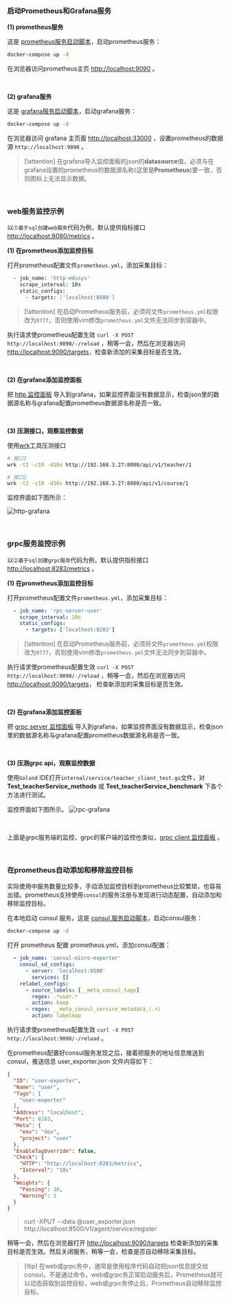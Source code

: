 ### 启动Prometheus和Grafana服务

**(1) prometheus服务**

这是 [prometheus服务启动脚本](https://github.com/18721889353/sunshine/tree/main/test/server/monitor/prometheus)，启动prometheus服务：

```bash
docker-compose up -d
```

在浏览器访问prometheus主页 [http://localhost:9090](http://localhost:9090/) 。

<br>

**(2) grafana服务**

这是 [grafana服务启动脚本](https://github.com/18721889353/sunshine/tree/main/test/server/monitor/grafana)，启动grafana服务：

```bash
docker-compose up -d
```

在浏览器访问 grafana 主页面 [http://localhost:33000](http://localhost:33000) ，设置prometheus的数据源 `http://localhost:9090` 。

> [!attention] 在grafana导入监控面板的json的**datasource**值，必须与在grafana设置的prometheus的数据源名称(这里是**Prometheus**)要一致，否则图标上无法显示数据。

<br>

### web服务监控示例

以`⓵基于sql创建web服务`代码为例，默认提供指标接口 [http://localhost:8080/metrics](http://localhost:8080/metrics) 。

**(1) 在prometheus添加监控目标**

打开prometheus配置文件`prometheus.yml`，添加采集目标：

```bash
  - job_name: 'http-edusys'
    scrape_interval: 10s
    static_configs:
      - targets: ['localhost:8080']
```

> [!attention] 在启动Prometheus服务前，必须将文件`prometheus.yml`权限改为`0777`，否则使用vim修改`prometheus.yml`文件无法同步到容器中。

执行请求使prometheus配置生效 `curl -X POST http://localhost:9090/-/reload` ，稍等一会，然后在浏览器访问 [http://localhost:9090/targets](http://localhost:9090/targets)，检查新添加的采集目标是否生效。

<br>

**(2) 在grafana添加监控面板**

把 [http 监控面板](https://github.com/18721889353/sunshine/blob/main/pkg/gin/middleware/metrics/gin_grafana.json) 导入到grafana，如果监控界面没有数据显示，检查json里的数据源名称与grafana配置prometheus数据源名称是否一致。

<br>

**(3) 压测接口，观察监控数据**

使用[wrk](https://github.com/wg/wrk)工具压测接口

```bash
# 接口1
wrk -t2 -c10 -d10s http://192.168.3.27:8080/api/v1/teacher/1

# 接口2
wrk -t2 -c10 -d10s http://192.168.3.27:8080/api/v1/course/1
```

监控界面如下图所示：

![http-grafana](https://raw.githubusercontent.com/18721889353/sunshine_examples/main/assets/http-grafana.jpg)

<br>

### grpc服务监控示例

以`⓶基于sql创建grpc服务`代码为例，默认提供指标接口 [http://localhost:8283/metrics](http://localhost:8283/metrics) 。

**(1) 在prometheus添加监控目标**

打开prometheus配置文件`prometheus.yml`，添加采集目标：

```yaml
  - job_name: 'rpc-server-user'
    scrape_interval: 10s
    static_configs:
      - targets: ['localhost:8283']
```

> [!attention] 在启动Prometheus服务前，必须将文件`prometheus.yml`权限改为`0777`，否则使用vim修改`prometheus.yml`文件无法同步到容器中。

执行请求使prometheus配置生效 `curl -X POST http://localhost:9090/-/reload` ，稍等一会，然后在浏览器访问 [http://localhost:9090/targets](http://localhost:9090/targets)， 检查新添加的采集目标是否生效。

<br>

**(2) 在grafana添加监控面板**

把 [grpc server 监控面板](https://github.com/18721889353/sunshine/blob/main/pkg/grpc/metrics/server_grafana.json) 导入到grafana，如果监控界面没有数据显示，检查json里的数据源名称与grafana配置prometheus数据源名称是否一致。

<br>

**(3) 压测grpc api，观察监控数据**

使用`Goland` IDE打开`internal/service/teacher_client_test.go`文件，对**Test_teacherService_methods** 或 **Test_teacherService_benchmark** 下各个方法进行测试。

监控界面如下图所示。
![rpc-grafana](https://raw.githubusercontent.com/18721889353/sunshine_examples/main/assets/rpc-grafana.jpg)

<br>

上面是grpc服务端的监控，grpc的客户端的监控也类似，[grpc client 监控面板](https://github.com/18721889353/sunshine/blob/main/pkg/grpc/metrics/client_grafana.json) 。

<br>

### 在prometheus自动添加和移除监控目标

实际使用中服务数量比较多，手动添加监控目标到prometheus比较繁琐，也容易出错。prometheus支持使用`consul`的服务注册与发现进行动态配置，自动添加和移除监控目标。

在本地启动 consul 服务，这是 [consul 服务启动脚本](https://github.com/18721889353/sunshine/tree/main/test/server/consul)，启动consul服务：

```bash
docker-compose up -d
```

打开 prometheus 配置 prometheus.yml，添加consul配置：

```yaml
  - job_name: 'consul-micro-exporter'
    consul_sd_configs:
      - server: 'localhost:8500'
        services: []  
    relabel_configs:
      - source_labels: [__meta_consul_tags]
        regex: .*user.*
        action: keep
      - regex: __meta_consul_service_metadata_(.+)
        action: labelmap
```

执行请求使prometheus配置生效 `curl -X POST http://localhost:9090/-/reload` 。

在prometheus配置好consul服务发现之后，接着把服务的地址信息推送到consul，推送信息 user_exporter.json 文件内容如下：

```json
{
  "ID": "user-exporter",
  "Name": "user",
  "Tags": [
    "user-exporter"
  ],
  "Address": "localhost",
  "Port": 8283,
  "Meta": {
    "env": "dev",
    "project": "user"
  },
  "EnableTagOverride": false,
  "Check": {
    "HTTP": "http://localhost:8283/metrics",
    "Interval": "10s"
  },
  "Weights": {
    "Passing": 10,
    "Warning": 1
  }
}
```

> curl -XPUT --data @user_exporter.json http://localhost:8500/v1/agent/service/register

稍等一会，然后在浏览器打开 [http://localhost:9090/targets](http://localhost:9090/targets)  检查新添加的采集目标是否生效。然后关闭服务，稍等一会，检查是否自动移除采集目标。

> [!tip] 在web或grpc务中，通常是使用程序代码自动把json信息提交给consul，不是通过命令，web或grpc务正常启动服务后，Prometheus就可以动态获取到监控目标，web或grpc务停止后，Prometheus自动移除监控目标。

<br>
